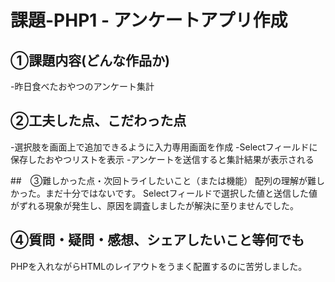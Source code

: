 # 課題-PHP1 - アンケートアプリ作成

## ①課題内容(どんな作品か)
-昨日食べたおやつのアンケート集計
## ②工夫した点、こだわった点
-選択肢を画面上で追加できるように入力専用画面を作成
-Selectフィールドに保存したおやつリストを表示
-アンケートを送信すると集計結果が表示される


##　③難しかった点・次回トライしたいこと（または機能）
配列の理解が難しかった。まだ十分ではないです。
Selectフィールドで選択した値と送信した値がずれる現象が発生し、原因を調査しましたが解決に至りませんでした。


## ④質問・疑問・感想、シェアしたいこと等何でも
PHPを入れながらHTMLのレイアウトをうまく配置するのに苦労しました。

